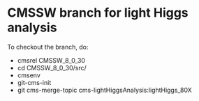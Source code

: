 CMSSW branch for light Higgs analysis
==================================
To checkout the branch, do: 
- cmsrel CMSSW_8_0_30
- cd CMSSW_8_0_30/src/
- cmsenv
- git-cms-init
- git cms-merge-topic cms-lightHiggsAnalysis:lightHiggs_80X
